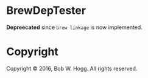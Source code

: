 # BrewDepTester

**Depreecated** since `brew linkage` is now implemented.

# Copyright
Copyright © 2016, Bob W. Hogg. All rights reserved.

